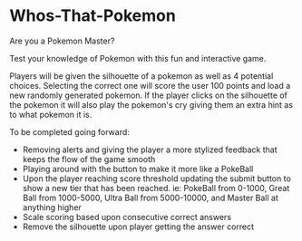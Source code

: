 # Whos-That-Pokemon

Are you a Pokemon Master? 

Test your knowledge of Pokemon with this fun and interactive game.

Players will be given the silhouette of a pokemon as well as 4 potential choices. Selecting the correct one will score the user 100 points and load a new randomly generated pokemon.
If the player clicks on the silhouette of the pokemon it will also play the pokemon's cry giving them an extra hint as to what pokemon it is.

To be completed going forward:
- Removing alerts and giving the player a more stylized feedback that keeps the flow of the game smooth
- Playing around with the button to make it more like a PokeBall
- Upon the player reaching score threshold updating the submit button to show a new tier that has been reached. ie: PokeBall from 0-1000, Great Ball from 1000-5000, Ultra Ball from 5000-10000, and Master Ball at anything higher
- Scale scoring based upon consecutive correct answers
- Remove the silhouette upon player getting the answer correct



